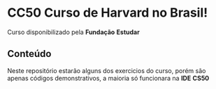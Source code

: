 # CC50 Curso de Harvard no Brasil!
Curso disponibilizado pela **Fundação** **Estudar**
## Conteúdo
Neste repositório estarão alguns dos exercicios do curso, porém são apenas códigos demonstrativos, a maioria só funcionara na **IDE** **CS50**
